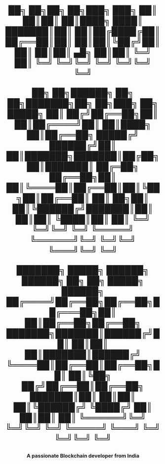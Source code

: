 <h1 align="center">██╗  ██╗██╗           ██╗███╗   ███╗                       
██║  ██║██║           ██║████╗ ████║                       
███████║██║           ██║██╔████╔██║                       
██╔══██║██║           ██║██║╚██╔╝██║                       
██║  ██║██║    ▄█╗    ██║██║ ╚═╝ ██║                       
╚═╝  ╚═╝╚═╝    ╚═╝    ╚═╝╚═╝     ╚═╝                       
                                                           
██╗  ██╗██████╗ ██╗   ██╗███████╗██╗  ██╗███╗   ██╗ █████╗ 
██║ ██╔╝██╔══██╗██║   ██║██╔════╝██║  ██║████╗  ██║██╔══██╗
█████╔╝ ██████╔╝██║   ██║███████╗███████║██╔██╗ ██║███████║
██╔═██╗ ██╔══██╗██║   ██║╚════██║██╔══██║██║╚██╗██║██╔══██║
██║  ██╗██║  ██║╚██████╔╝███████║██║  ██║██║ ╚████║██║  ██║
╚═╝  ╚═╝╚═╝  ╚═╝ ╚═════╝ ╚══════╝╚═╝  ╚═╝╚═╝  ╚═══╝╚═╝  ╚═╝
                                                           
███████╗ █████╗ ██████╗  ██████╗ ██╗   ██╗ █████╗ ██████╗  
██╔════╝██╔══██╗██╔══██╗██╔═══██╗██║   ██║██╔══██╗██╔══██╗ 
███████╗███████║██████╔╝██║   ██║██║   ██║███████║██████╔╝ 
╚════██║██╔══██║██╔══██╗██║   ██║╚██╗ ██╔╝██╔══██║██╔══██╗ 
███████║██║  ██║██║  ██║╚██████╔╝ ╚████╔╝ ██║  ██║██║  ██║ 
╚══════╝╚═╝  ╚═╝╚═╝  ╚═╝ ╚═════╝   ╚═══╝  ╚═╝  ╚═╝╚═╝  ╚═╝  </h1>
<h3 align="center">A passionate Blockchain developer from India</h3>


